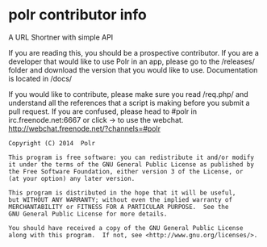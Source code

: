 polr contributor info
======================

A URL Shortner with simple API

If you are reading this, you should be a prospective contributor. If you are a developer that would like to use Polr
in an app, please go to the /releases/ folder and download the version that you would like to use. Documentation 
is located in /docs/


If you would like to contribute, please make sure you read /req.php/ and understand all the references that a script is making before you submit a pull request. If you are confused, please head to #polr in irc.freenode.net:6667 or click -> to use the webchat. http://webchat.freenode.net/?channels=#polr


    Copyright (C) 2014  Polr

    This program is free software: you can redistribute it and/or modify
    it under the terms of the GNU General Public License as published by
    the Free Software Foundation, either version 3 of the License, or
    (at your option) any later version.

    This program is distributed in the hope that it will be useful,
    but WITHOUT ANY WARRANTY; without even the implied warranty of
    MERCHANTABILITY or FITNESS FOR A PARTICULAR PURPOSE.  See the
    GNU General Public License for more details.

    You should have received a copy of the GNU General Public License
    along with this program.  If not, see <http://www.gnu.org/licenses/>.
